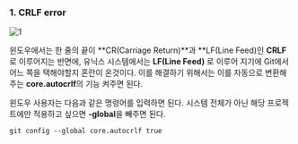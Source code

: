 ### 1. CRLF error
![1](https://user-images.githubusercontent.com/44438752/52175983-cc506a80-27ef-11e9-89a9-72ae4c45eeea.JPG)

윈도우에서는 한 줄의 끝이 **CR(Carriage Return)**과 **LF(Line Feed)인 **CRLF**로 이루어지는 반면에, 
유닉스 시스템에서는 **LF(Line Feed)** 로 이루어 지기에 Git에서 어느 쪽을 택해야할지 혼란이 온것이다.
이를 해결하기 위해서는 이를 자동으로 변환해주는 **core.autocrlf**의 기능 켜주면 된다.

윈도우 사용자는 다음과 같은 명령어를 입력하면 된다. 시스템 전체가 아닌 해당 프로젝트에만 적용하고 싶으면 **-global**을 빼주면 된다.  
    
    git config --global core.autocrlf true
